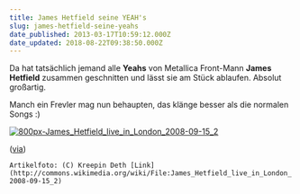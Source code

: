 ```yaml
---
title: James Hetfield seine YEAH's
slug: james-hetfield-seine-yeahs
date_published: 2013-03-17T10:59:12.000Z
date_updated: 2018-08-22T09:38:50.000Z
---
```


Da hat tatsächlich jemand alle **Yeahs** von Metallica Front-Mann **James Hetfield** zusammen geschnitten und lässt sie am Stück ablaufen. Absolut großartig.

Manch ein Frevler mag nun behaupten, das klänge besser als die normalen Songs :)

[![800px-James_Hetfield_live_in_London_2008-09-15_2](//thafaker.de/wp-content/uploads/2013/03/800px-James_Hetfield_live_in_London_2008-09-15_2-580x420.jpg)](http://thafaker.de/wp-content/uploads/2013/03/800px-James_Hetfield_live_in_London_2008-09-15_2.jpg)

([via](http://www.spreeblick.com/2013/03/14/every-james-hetfield-yeah-ever/))

`Artikelfoto: (C) Kreepin Deth [Link](http://commons.wikimedia.org/wiki/File:James_Hetfield_live_in_London_2008-09-15_2)`
